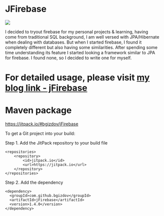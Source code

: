 # JFirebase

[![](https://jitpack.io/v/bgizdov/jFirebase.svg)](https://jitpack.io/#bgizdov/jFirebase)

I decided to tryout firebase for my personal projects & learning, having come from traditional SQL background, I am well versed with JPA/Hibernate when dealing with databases. But when I started firebase, I found it completely different but also having some similarities. After spending some time understanding its feature I started looking a framework similar to JPA for firebase. I found none, so I decided to write one for myself.

# For detailed usage, please visit [my blog link - jFirebase](https://kuros.in/jfirebase/jFirebase-a-firebase-wrapper-for-java-developers/)

# Maven package

https://jitpack.io/#bgizdov/jFirebase

To get a Git project into your build:

Step 1. Add the JitPack repository to your build file

```
<repositories>
    <repository>
        <id>jitpack.io</id>
        <url>https://jitpack.io</url>
    </repository>
</repositories>
  ```
  Step 2. Add the dependency
  
  ```
  <dependency>
    <groupId>com.github.bgizdov</groupId>
    <artifactId>jFirebase</artifactId>
    <version>1.4.0</version>
</dependency>
  ```
